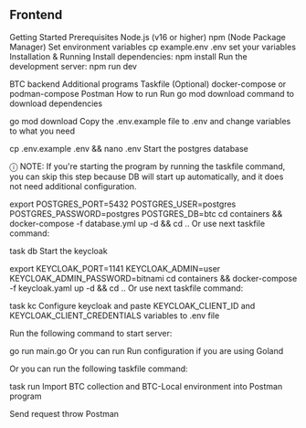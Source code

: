 Frontend
----------------
Getting Started
Prerequisites
  Node.js (v16 or higher)
  npm (Node Package Manager)
Set environment variables
  cp example.env .env
  set your variables
Installation & Running
  Install dependencies:
     npm install
  Run the development server:
     npm run dev

BTC backend
Additional programs
Taskfile (Optional)
docker-compose or podman-compose
Postman
How to run
Run go mod download command to download dependencies

go mod download
Copy the .env.example file to .env and change variables to what you need

cp .env.example .env && nano .env
Start the postgres database

ⓘ NOTE: If you're starting the program by running the taskfile command, you can skip this step because DB will start up automatically, and it does not need additional configuration.

export POSTGRES_PORT=5432 POSTGRES_USER=postgres POSTGRES_PASSWORD=postgres POSTGRES_DB=btc
cd containers && docker-compose -f database.yml up -d && cd ..
Or use next taskfile command:

task db
Start the keycloak

export KEYCLOAK_PORT=1141 KEYCLOAK_ADMIN=user KEYCLOAK_ADMIN_PASSWORD=bitnami
cd containers && docker-compose -f keycloak.yaml up -d && cd ..
Or use next taskfile command:

task kc
Configure keycloak and paste KEYCLOAK_CLIENT_ID and KEYCLOAK_CLIENT_CREDENTIALS variables to .env file

Run the following command to start server:

go run main.go
Or you can run Run configuration if you are using Goland

Or you can run the following taskfile command:

task run
Import BTC collection and BTC-Local environment into Postman program

Send request throw Postman

     
